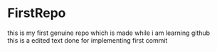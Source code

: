 # FirstRepo
this is my first genuine repo which is made while i am  learning github <br>
this is a edited text done for implementing first commit 
